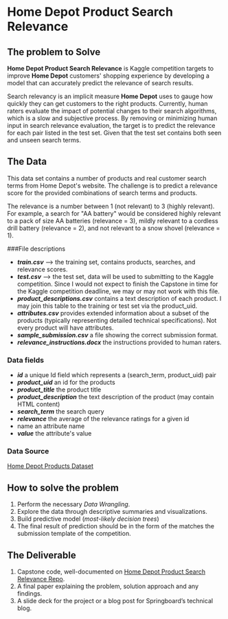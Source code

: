 # Home Depot Product Search Relevance
## The problem to Solve
**Home Depot Product Search Relevance** is Kaggle competition targets to improve **Home Depot** customers' shopping experience by developing a model that can accurately predict the relevance of search results.

Search relevancy is an implicit measure **Home Depot** uses to gauge how quickly they can get customers to the right products. Currently, human raters evaluate the impact of potential changes to their search algorithms, which is a slow and subjective process. By removing or minimizing human input in search relevance evaluation, the target is to predict the relevance for each pair listed in the test set. Given that the test set contains both seen and unseen search terms.
## The Data
This data set contains a number of products and real customer search terms from Home Depot's website. The challenge is to predict a relevance score for the provided combinations of search terms and products.

The relevance is a number between 1 (not relevant) to 3 (highly relevant). For example, a search for "AA battery" would be considered highly relevant to a pack of size AA batteries (relevance = 3), mildly relevant to a cordless drill battery (relevance = 2), and not relevant to a snow shovel (relevance = 1).

###File descriptions
- ***train.csv*** --> the training set, contains products, searches, and relevance scores.
- ***test.csv*** --> the test set, data will be used to submitting to the Kaggle competition. Since I would not expect to finish the Capstone in time for the Kaggle competition deadline, we may or may not work with this file.
- ***product_descriptions.csv*** contains a text description of each product. I may join this table to the training or test set via the product_uid.
- ***attributes.csv***  provides extended information about a subset of the products (typically representing detailed technical specifications). Not every product will have attributes.
- ***sample_submission.csv*** a file showing the correct submission format.
- ***relevance_instructions.docx*** the instructions provided to human raters.

### Data fields
- ***id*** a unique Id field which represents a (search_term, product_uid) pair
- ***product_uid*** an id for the products
- ***product_title*** the product title
- ***product_description*** the text description of the product (may contain HTML content)
- ***search_term*** the search query
- ***relevance*** the average of the relevance ratings for a given id
- name an attribute name
- ***value*** the attribute's value
### Data Source
[Home Depot Products Dataset](https://www.kaggle.com/c/home-depot-product-search-relevance/data?sample_submission.csv.zip)

## How to solve the problem
1. Perform the necessary *Data Wrangling*.
2. Explore the data through descriptive summaries and visualizations.
3. Build predictive model (*most-likely decision trees*)
4. The final result of prediction should be in the form of the matches the submission template of the competition.


## The Deliverable
1. Capstone code, well-documented on [Home Depot Product Search Relevance Repo](https://github.com/MohammedFCIS/Home-Depot-Product-Search-Relevance).
2. A final paper explaining the problem, solution approach and any findings.
3. A slide deck for the project or a blog post for Springboard’s technical blog.